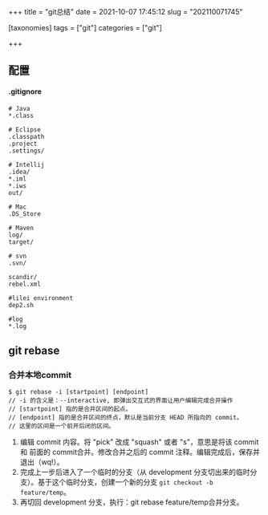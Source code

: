 +++
title = "git总结"
date = 2021-10-07 17:45:12
slug = "202110071745"

[taxonomies]
tags = ["git"]
categories = ["git"]

+++

<!-- more -->

## 配置

#### .gitignore

```
# Java
*.class
 
# Eclipse
.classpath
.project
.settings/
 
# Intellij
.idea/
*.iml
*.iws
out/
 
# Mac
.DS_Store
 
# Maven
log/
target/
 
# svn
.svn/
 
scandir/
rebel.xml
 
#lilei environment
dep2.sh
 
#log
*.log
```

## git rebase

### 合并本地commit

```
$ git rebase -i [startpoint] [endpoint]
// -i 的含义是：--interactive, 即弹出交互式的界面让用户编辑完成合并操作
// [startpoint] 指的是合并区间的起点。
// [endpoint] 指的是合并区间的终点，默认是当前分支 HEAD 所指向的 commit。
// 这里的区间是一个前开后闭的区间。
```

1. 编辑 commit 内容。将 "pick" 改成 "squash" 或者 "s"，意思是将该 commit和 前面的 commit合并。修改合并之后的 commit 注释。编辑完成后，保存并退出（wq!）。
2. 完成上一步后进入了一个临时的分支（从 development 分支切出来的临时分支）。基于这个临时分支，创建一个新的分支 `git checkout -b feature/temp`。
3. 再切回 development 分支，执行：git rebase feature/temp合并分支。
